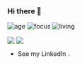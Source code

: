### Hi there 👋

![age](https://img.shields.io/badge/age-22-blue)
![focus](https://img.shields.io/badge/focus-backend-brightgreen)
![living](https://img.shields.io/badge/living-iran-3c9)

<a href="https://github.com/amupxm">
<img align="center" src="https://github-readme-stats.vercel.app/api?username=amupxm&show_icons=true&count_private=true&include_all_commits=true&theme=nord" /></a>
<a href="https://github.com/mhmda-83">
<img align="center" src="https://github-readme-stats.vercel.app/api/top-langs/?username=amupxm&theme=nord" />
</a>

- See my LinkedIn [<img src="https://img.icons8.com/color/48/000000/linkedin.png" width="3.5%"/>](https://linkedin.com/in/mokaramifar)
